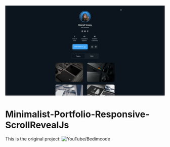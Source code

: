 ![minimalist_portfolio_responsive_scrollrevealjs_landspace_poster](./git-images/minimalist_portfolio_responsive_scrollrevealjs_landspace_poster.png)

# Minimalist-Portfolio-Responsive-ScrollRevealJs

This is the original project: ![YouTube/Bedimcode](https://www.youtube.com/watch?v=mq0xJxOTiYo)

